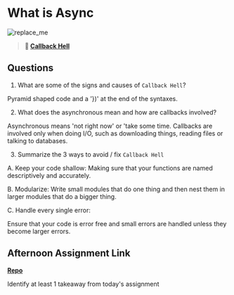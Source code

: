 # What is Async

![replace_me](https://codeworks.blob.core.windows.net/public/assets/img/illustrations/placeholder.svg)

> **📖 [Callback Hell](https://codeworksacademy.com/fs-student-guide/resources/wk4/01-Callbacks)**

## Questions

1. What are some of the signs and causes of `Callback Hell`?

Pyramid shaped code and a '})' at the end of the syntaxes. 

2. What does the asynchronous mean and how are callbacks involved?

Asynchronous means 'not right now' or 'take some time. Callbacks are involved only when doing I/O, such as downloading things, reading files or talking to databases.

3. Summarize the 3 ways to avoid / fix `Callback Hell`

A. Keep your code shallow: Making sure that your functions are named descriptively and accurately.

B. Modularize: Write small modules that do one thing and then nest them in larger modules that do a bigger thing.

C. Handle every single error:

Ensure that your code is error free and small errors are handled unless they become larger errors. 

## Afternoon Assignment Link

**[Repo](https://github.com/IsaiahLeiva/afternoonChallenge)**

Identify at least 1 takeaway from today's assignment


